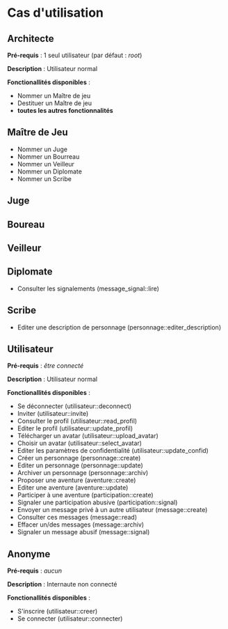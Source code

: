 # Cas d'utilisation

## Architecte

**Pré-requis** : 1 seul utilisateur (par défaut : *root*)

**Description** : Utilisateur normal

**Fonctionallités disponibles** :

* Nommer un Maître de jeu
* Destituer un Maître de jeu
* **toutes les autres fonctionnalités**

## Maître de Jeu

* Nommer un Juge
* Nommer un Bourreau
* Nommer un Veilleur
* Nommer un Diplomate
* Nommer un Scribe

## Juge

## Boureau

## Veilleur

## Diplomate

* Consulter les signalements (message_signal::lire)

## Scribe

* Editer une description de personnage (personnage::editer_description)

## Utilisateur

**Pré-requis** : *être connecté*

**Description** : Utilisateur normal

**Fonctionallités disponibles** :

* Se déconnecter             (utilisateur::deconnect)
* Inviter                    (utilisateur::invite)
* Consulter le profil        (utilisateur::read_profil)
* Editer le profil           (utilisateur::update_profil)
* Télécharger un avatar      (utilisateur::upload_avatar)
* Choisir un avatar          (utilisateur::select_avatar)
* Editer les paramètres de confidentialité (utilisateur::update_confid)
* Créer un personnage        (personnage::create)
* Editer un personnage       (personnage::update)
* Archiver un personnage     (personnage::archiv)
* Proposer une aventure      (aventure::create)
* Editer une aventure        (aventure::update)
* Participer à une aventure  (participation::create)
* Signaler une participation abusive (participation::signal)
* Envoyer un message privé à un autre utilisateur (message::create)
* Consulter ces messages     (message::read)
* Effacer un/des messages    (message::archiv)
* Signaler un message abusif (message::signal)

## Anonyme

**Pré-requis** : *aucun*

**Description** : Internaute non connecté

**Fonctionallités disponibles** :

* S'inscrire                 (utilisateur::creer)
* Se connecter               (utilisateur::connecter)